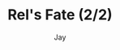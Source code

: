 ---
media: "images/rounds/war/soviet_rel_2.png"
media_type: image
title: Rel's Fate (2/2)
author: Jay
desc: Rel C. Silverstone dies a picturesque death.
---